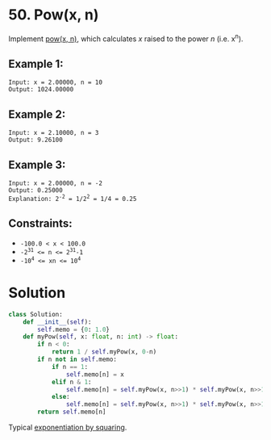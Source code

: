 # 50. Pow(x, n)

Implement [pow(x, n)](https://www.cplusplus.com/reference/valarray/pow/), which calculates *x* raised to the power *n* (i.e. x<sup>n</sup>).

## Example 1:
```
Input: x = 2.00000, n = 10
Output: 1024.00000
```

## Example 2:
```
Input: x = 2.10000, n = 3
Output: 9.26100
```

## Example 3:
<pre><code>Input: x = 2.00000, n = -2
Output: 0.25000
Explanation: 2<sup>-2</sup> = 1/2<sup>2</sup> = 1/4 = 0.25
</pre></code>

## Constraints:
- `-100.0 < x < 100.0`
- <code>-2<sup>31</sup> <= n <= 2<sup>31</sup>-1</code>
- <code>-10<sup>4</sup> <= xn <= 10<sup>4</sup></code>

# Solution
```python
class Solution:
    def __init__(self):
        self.memo = {0: 1.0}
    def myPow(self, x: float, n: int) -> float:
        if n < 0:
            return 1 / self.myPow(x, 0-n)
        if n not in self.memo:
            if n == 1:
                self.memo[n] = x
            elif n & 1:
                self.memo[n] = self.myPow(x, n>>1) * self.myPow(x, n>>1) * x
            else:
                self.memo[n] = self.myPow(x, n>>1) * self.myPow(x, n>>1)
        return self.memo[n]
```
Typical [exponentiation by squaring](https://en.wikipedia.org/wiki/Exponentiation_by_squaring).
